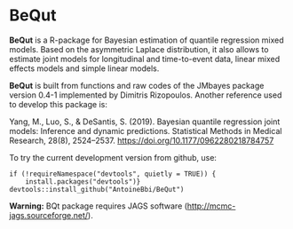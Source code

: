 # BeQut

**BeQut** is a R-package for Bayesian estimation of quantile regression mixed models. Based on the asymmetric Laplace distribution, it also allows to estimate joint models for longitudinal and time-to-event data, linear mixed effects models and simple linear models.

**BeQut** is built from functions and raw codes of the JMbayes package version 0.4-1 implemented by Dimitris Rizopoulos. Another reference used to develop this package is:

Yang, M., Luo, S., & DeSantis, S. (2019). Bayesian quantile regression joint models: Inference and dynamic predictions. Statistical Methods in Medical Research, 28(8), 2524–2537. https://doi.org/10.1177/0962280218784757

To try the current development version from github, use:

```{r} 
if (!requireNamespace("devtools", quietly = TRUE)) {
    install.packages("devtools")}
devtools::install_github("AntoineBbi/BeQut")
 ```
**Warning:** BQt package requires JAGS software (http://mcmc-jags.sourceforge.net/). 
